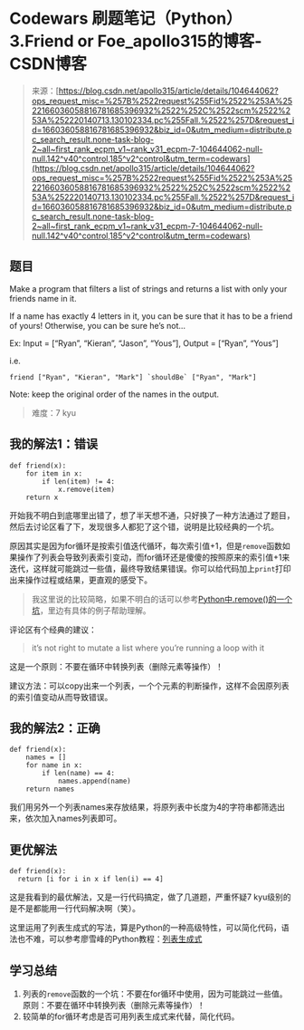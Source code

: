 <!--yml
category: codewars
date: 2022-08-13 11:37:46
-->

# Codewars 刷题笔记（Python）3.Friend or Foe_apollo315的博客-CSDN博客

> 来源：[https://blog.csdn.net/apollo315/article/details/104644062?ops_request_misc=%257B%2522request%255Fid%2522%253A%2522166036058816781685396932%2522%252C%2522scm%2522%253A%252220140713.130102334.pc%255Fall.%2522%257D&request_id=166036058816781685396932&biz_id=0&utm_medium=distribute.pc_search_result.none-task-blog-2~all~first_rank_ecpm_v1~rank_v31_ecpm-7-104644062-null-null.142^v40^control,185^v2^control&utm_term=codewars](https://blog.csdn.net/apollo315/article/details/104644062?ops_request_misc=%257B%2522request%255Fid%2522%253A%2522166036058816781685396932%2522%252C%2522scm%2522%253A%252220140713.130102334.pc%255Fall.%2522%257D&request_id=166036058816781685396932&biz_id=0&utm_medium=distribute.pc_search_result.none-task-blog-2~all~first_rank_ecpm_v1~rank_v31_ecpm-7-104644062-null-null.142^v40^control,185^v2^control&utm_term=codewars)

## 题目

Make a program that filters a list of strings and returns a list with only your friends name in it.

If a name has exactly 4 letters in it, you can be sure that it has to be a friend of yours! Otherwise, you can be sure he’s not…

Ex: Input = [“Ryan”, “Kieran”, “Jason”, “Yous”], Output = [“Ryan”, “Yous”]

i.e.

```
friend ["Ryan", "Kieran", "Mark"] `shouldBe` ["Ryan", "Mark"] 
```

Note: keep the original order of the names in the output.

> 难度：7 kyu

## 我的解法1：错误

```
def friend(x):
    for item in x:
        if len(item) != 4:
            x.remove(item)
    return x 
```

开始我不明白到底哪里出错了，想了半天想不通，只好换了一种方法通过了题目，然后去讨论区看了下，发现很多人都犯了这个错，说明是比较经典的一个坑。

原因其实是因为for循环是按索引值迭代循环，每次索引值+1，但是`remove`函数如果操作了列表会导致列表索引变动，而for循环还是傻傻的按照原来的索引值+1来迭代，这样就可能跳过一些值，最终导致结果错误。你可以给代码加上`print`打印出来操作过程或结果，更直观的感受下。

> 我这里说的比较简略，如果不明白的话可以参考[Python中.remove()的一个坑](https://blog.csdn.net/weixin_41822375/article/details/86697648)，里边有具体的例子帮助理解。

评论区有个经典的建议：

> it’s not right to mutate a list where you’re running a loop with it

这是一个<font>原则：不要在循环中转换列表（删除元素等操作）！</font>

建议方法：可以copy出来一个列表，一个个元素的判断操作，这样不会因原列表的索引值变动从而导致错误。

## 我的解法2：正确

```
def friend(x):
    names = []
    for name in x:
        if len(name) == 4:
            names.append(name)
    return names 
```

我们用另外一个列表names来存放结果，将原列表中长度为4的字符串都筛选出来，依次加入names列表即可。

## 更优解法

```
def friend(x):
  return [i for i in x if len(i) == 4] 
```

这是我看到的最优解法，又是一行代码搞定，做了几道题，严重怀疑7 kyu级别的是不是都能用一行代码解决啊（笑）。

这里运用了列表生成式的写法，算是Python的一种高级特性，可以简化代码，语法也不难，可以参考廖雪峰的Python教程：[列表生成式](https://www.liaoxuefeng.com/wiki/1016959663602400/1017317609699776)

## 学习总结

1.  列表的`remove`函数的一个坑：不要在for循环中使用，因为可能跳过一些值。
    <font>原则：不要在循环中转换列表（删除元素等操作）！</font>
2.  较简单的for循环考虑是否可用列表生成式来代替，简化代码。